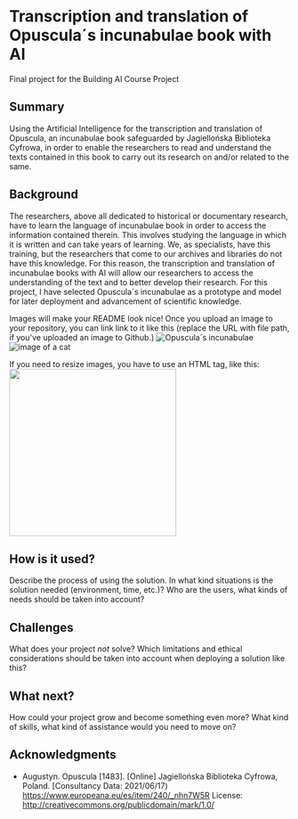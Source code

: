 # Transcription and translation of Opuscula´s incunabulae book with AI

Final project for the Building AI Course Project

## Summary

Using the Artificial Intelligence for the transcription and translation of Opuscula, an incunabulae book safeguarded by Jagiellońska Biblioteka Cyfrowa, in order to enable the researchers to read and understand the texts contained in this book to carry out its research on and/or related to the same.

## Background

The researchers, above all dedicated to historical or documentary research, have to learn the language of incunabulae book in order to access the information contained therein. This involves studying the language in which it is written and can take years of learning. We, as specialists, have this training, but the researchers that come to our archives and libraries do not have this knowledge. For this reason, the transcription and translation of incunabulae books with AI will allow our researchers to access the understanding of the text and to better develop their research. For this project, I have selected Opuscula´s incunabulae as a prototype and model for later deployment and advancement of scientific knowledge.

Images will make your README look nice!
Once you upload an image to your repository, you can link link to it like this (replace the URL with file path, if you've uploaded an image to Github.)
![Opuscula´s incunabulae](/https://www.europeana.eu/es/item/240/_nhn7W5R)
![image of a cat](/cat_image.jpg)

If you need to resize images, you have to use an HTML tag, like this:
<img src="https://www.europeana.eu/es/item/240/_nhn7W5R" width="300">


## How is it used?

Describe the process of using the solution. In what kind situations is the solution needed (environment, time, etc.)? Who are the users, what kinds of needs should be taken into account?


## Challenges

What does your project _not_ solve? Which limitations and ethical considerations should be taken into account when deploying a solution like this?

## What next?

How could your project grow and become something even more? What kind of skills, what kind of assistance would you  need to move on? 


## Acknowledgments

* Augustyn. Opuscula [1483]. [Online] Jagiellońska Biblioteka Cyfrowa, Poland. [Consultancy Data: 2021/06/17) https://www.europeana.eu/es/item/240/_nhn7W5R
License: http://creativecommons.org/publicdomain/mark/1.0/ 


